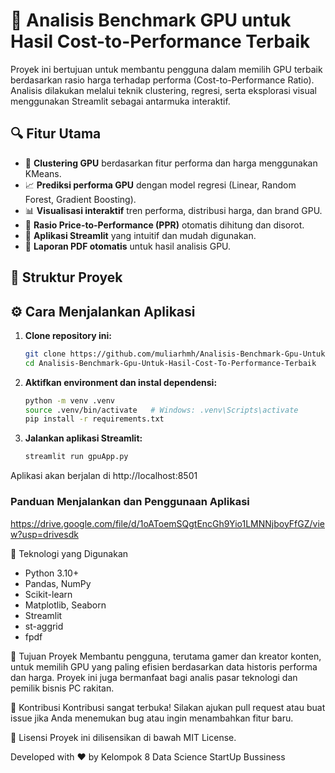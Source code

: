 # 🧠 Analisis Benchmark GPU untuk Hasil Cost-to-Performance Terbaik

Proyek ini bertujuan untuk membantu pengguna dalam memilih GPU terbaik berdasarkan rasio harga terhadap performa (Cost-to-Performance Ratio). Analisis dilakukan melalui teknik clustering, regresi, serta eksplorasi visual menggunakan Streamlit sebagai antarmuka interaktif.

## 🔍 Fitur Utama

- 🧩 **Clustering GPU** berdasarkan fitur performa dan harga menggunakan KMeans.
- 📈 **Prediksi performa GPU** dengan model regresi (Linear, Random Forest, Gradient Boosting).
- 📊 **Visualisasi interaktif** tren performa, distribusi harga, dan brand GPU.
- 🧮 **Rasio Price-to-Performance (PPR)** otomatis dihitung dan disorot.
- 🧵 **Aplikasi Streamlit** yang intuitif dan mudah digunakan.
- 📄 **Laporan PDF otomatis** untuk hasil analisis GPU.

## 📁 Struktur Proyek


## ⚙️ Cara Menjalankan Aplikasi

1. **Clone repository ini:**

   ```bash
   git clone https://github.com/muliarhmh/Analisis-Benchmark-Gpu-Untuk-Hasil-Cost-To-Performance-Terbaik.git
   cd Analisis-Benchmark-Gpu-Untuk-Hasil-Cost-To-Performance-Terbaik

2. **Aktifkan environment dan instal dependensi:**

    ```bash
    python -m venv .venv
    source .venv/bin/activate   # Windows: .venv\Scripts\activate
    pip install -r requirements.txt

3. **Jalankan aplikasi Streamlit:**
    ```bash
    streamlit run gpuApp.py

Aplikasi akan berjalan di
http://localhost:8501

### Panduan Menjalankan dan Penggunaan Aplikasi
https://drive.google.com/file/d/1oAToemSQgtEncGh9Yio1LMNNjboyFfGZ/view?usp=drivesdk



📌 Teknologi yang Digunakan

- Python 3.10+
- Pandas, NumPy
- Scikit-learn
- Matplotlib, Seaborn
- Streamlit
- st-aggrid
- fpdf

🎯 Tujuan Proyek
Membantu pengguna, terutama gamer dan kreator konten, untuk memilih GPU yang paling efisien berdasarkan data historis performa dan harga. Proyek ini juga bermanfaat bagi analis pasar teknologi dan pemilik bisnis PC rakitan.

📢 Kontribusi
Kontribusi sangat terbuka! Silakan ajukan pull request atau buat issue jika Anda menemukan bug atau ingin menambahkan fitur baru.

📜 Lisensi
Proyek ini dilisensikan di bawah MIT License.

Developed with ❤️ by Kelompok 8 Data Science StartUp Bussiness
